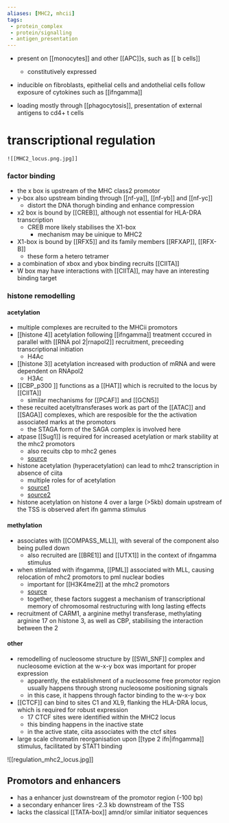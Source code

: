 ```yaml
---
aliases: [MHC2, mhcii]
tags:
 - protein_complex
 - protein/signalling
 - antigen_presentation
---
```

- present on [[monocytes]] and other [[APC]]s, such as [[ b cells]]
	- constitutively expressed 
- inducible on fibroblasts, epithelial cells and andothelial cells follow exposure of cytokines such as [[ifngamma]]

- loading mostly through [[phagocytosis]], presentation of external antigens to cd4+ t cells


# transcriptional regulation 
	![[MHC2_locus.png.jpg]]

### factor binding
- the x box is upstream of the MHC class2 promotor
- y-box also upstream binding through [[nf-ya]], [[nf-yb]] and [[nf-yc]]
	- distort the DNA thorugh binding and enhance compression
- x2 box is bound by [[CREB]], although not essential for HLA-DRA transcription
	- CREB more likely stabilises the X1-box
		- mechanism may be uinique to MHC2
- X1-box is bound by [[RFX5]] and its family members [[RFXAP]], [[RFX-B]]
	- these form a hetero tetramer
- a combination of xbox and ybox binding recruits [[CIITA]]
- W box may have interactions with [[CIITA]], may have an interesting binding target 

### histone remodelling 

#### acetylation
- multiple complexes are recruited to the MHCii promotors 
- [[histone 4]] acetylation following  [[ifngamma]] treatment cccured in parallel with [[RNA pol 2|rnapol2]] recruitment, preceeding transcriptional initiation
	- H4Ac
- [[histone 3]] acetylation increased with production of mRNA and were dependent on RNApol2
	- H3Ac
- [[CBP_p300 ]] functions as a [[HAT]] which is recruited to the locus by [[CIITA]]
	- similar mechanisms for [[PCAF]] and [[GCN5]]
- these recuited acetyltransferases work as part of the [[ATAC]]  and [[SAGA]] complexes, which are resposible for the the activation associated marks at the promotors 
	- the STAGA form of the SAGA complex is involved here
- atpase [[Sug1]] is required for increased acetylation or mark stability  at the mhc2 promotors
	- also recuits cbp to mhc2 genes
	- [source](https://pubmed.ncbi.nlm.nih.gov/18662994/)
- histone acetylation (hyperacetylation) can lead to mhc2 transcription in absence of ciita 
	- multiple roles for of acetylation 
	- [source1](https://www.ncbi.nlm.nih.gov/pmc/articles/PMC1360741/)
	- [source2](https://www.ncbi.nlm.nih.gov/pmc/articles/PMC153210/)
- histone acetylation on histone 4 over a large (>5kb) domain upstream of the TSS is observed afert ifn gamma stimulus

#### methylation
- associates with [[COMPASS_MLL]], with several of the component also being pulled down 
	- also recruited are [[BRE1]] and [[UTX1]] in the context of ifngamma stimulus 
- when stimlated with ifngamma, [[PML]] associated with MLL, causing relocation of mhc2 promotors to pml nuclear bodies 
	-  important for [[H3K4me2]] at the mhc2 promotors
	- [source](https://www.ncbi.nlm.nih.gov/pmc/articles/PMC2849471/)
	- together, these factors suggest a mechanism of transcriptional memory of chromosomal restructuring with long lasting effects 
- recruitment of CARM1, a arginine methyl transferase, methylating arginine 17 on histone 3,  as well as CBP, stabilising the interaction between the 2

#### other 
- remodelling of nucleosome structure by [[SWI_SNF]] complex and nucleosome eviction at the w-x-y box was important for proper expression 
	- apparently, the establishment of a nucleosome free promotor region usually happens through strong nucleosome positioning signals 
	- in this case, it happens through factor binding to the w-x-y box
- [[CTCF]] can bind to sites C1 and XL9, flanking the HLA-DRA locus, which is required for robust expression 
	- 17 CTCF sites were identified within the MHC2 locus 
	- this binding happens in the inactive state
	- in the active state, ciita associates with the ctcf sites 
- large scale chromatin reorganisation upon [[type 2 ifn|ifngamma]] stimulus, facilitated by STAT1 binding


![[regulation_mhc2_locus.jpg]]


## Promotors and enhancers 
- has a enhancer just downstream of the promotor region (-100 bp)
- a secondary enhancer lires -2.3 kb downstream of the TSS
- lacks the classical [[TATA-box]] amnd/or similar initiator sequences 